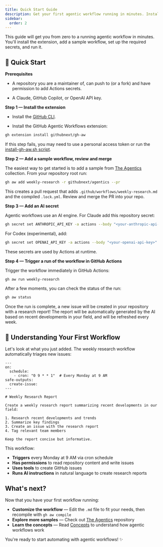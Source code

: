 ```yaml
---
title: Quick Start Guide
description: Get your first agentic workflow running in minutes. Install the extension, add a sample workflow, set up secrets, and run your first AI-powered automation.
sidebar:
  order: 2
---
```


This guide will get you from zero to a running agentic workflow in minutes. You'll install the extension, add a sample workflow, set up the required secrets, and run it.

## 🚀 Quick Start

**Prerequisites**

- A repository you are a maintainer of, can push to (or a fork) and have permission to add Actions secrets.

- A Claude, GitHub Copilot, or OpenAI API key. 

**Step 1 — Install the extension**

- Install the [GitHub CLI](https://cli.github.com/).

- Install the GitHub Agentic Workflows extension:

```bash
gh extension install githubnext/gh-aw
```

If this step fails, you may need to use a personal access token or run the [install-gh-aw.sh script](https://raw.githubusercontent.com/githubnext/gh-aw/refs/heads/main/install-gh-aw.sh).

**Step 2 — Add a sample workflow, review and merge**

The easiest way to get started is to add a sample from [The Agentics](https://github.com/githubnext/agentics) collection. From your repository root run:

```bash
gh aw add weekly-research -r githubnext/agentics --pr
```

This creates a pull request that adds `.github/workflows/weekly-research.md` and the compiled `.lock.yml`. Review and merge the PR into your repo.

**Step 3 — Add an AI secret**

Agentic workflows use an AI engine. For Claude add this repository secret:

```bash
gh secret set ANTHROPIC_API_KEY -a actions --body "<your-anthropic-api-key>"
```

For Codex (experimental), add:

```bash
gh secret set OPENAI_API_KEY -a actions --body "<your-openai-api-key>"
```

These secrets are used by Actions at runtime.

**Step 4 — Trigger a run of the workflow in GitHub Actions**

Trigger the workflow immediately in GitHub Actions:

```bash
gh aw run weekly-research
```

After a few moments, you can check the status of the run:

```bash
gh aw status
```

Once the run is complete, a new issue will be created in your repository with a research report! The report will be automatically generated by the AI based on recent developments in your field, and will be refreshed every week.

## 📝 Understanding Your First Workflow

Let's look at what you just added. The weekly research workflow automatically triages new issues:

```aw wrap
---
on:
  schedule:
    - cron: "0 9 * * 1"  # Every Monday at 9 AM
safe-outputs:
  create-issue:
---

# Weekly Research Report

Create a weekly research report summarizing recent developments in our field:

1. Research recent developments and trends
2. Summarize key findings 
3. Create an issue with the research report
4. Tag relevant team members

Keep the report concise but informative.
```

This workflow:
- **Triggers** every Monday at 9 AM via cron schedule
- **Has permissions** to read repository content and write issues
- **Uses tools** to create GitHub issues
- **Runs AI instructions** in natural language to create research reports

## What's next?

Now that you have your first workflow running:

- **Customize the workflow** — Edit the `.md` file to fit your needs, then recompile with `gh aw compile`
- **Explore more samples** — Check out [The Agentics](https://github.com/githubnext/agentics) repository
- **Learn the concepts** — Read [Concepts](/gh-aw/start-here/concepts/) to understand how agentic workflows work

You're ready to start automating with agentic workflows! ✨
